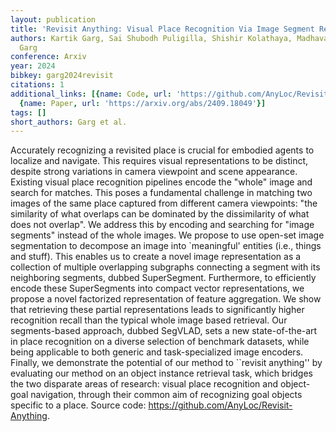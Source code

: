 ```yaml
---
layout: publication
title: 'Revisit Anything: Visual Place Recognition Via Image Segment Retrieval'
authors: Kartik Garg, Sai Shubodh Puligilla, Shishir Kolathaya, Madhava Krishna, Sourav
  Garg
conference: Arxiv
year: 2024
bibkey: garg2024revisit
citations: 1
additional_links: [{name: Code, url: 'https://github.com/AnyLoc/Revisit-Anything'},
  {name: Paper, url: 'https://arxiv.org/abs/2409.18049'}]
tags: []
short_authors: Garg et al.
---
```

Accurately recognizing a revisited place is crucial for embodied agents to
localize and navigate. This requires visual representations to be distinct,
despite strong variations in camera viewpoint and scene appearance. Existing
visual place recognition pipelines encode the "whole" image and search for
matches. This poses a fundamental challenge in matching two images of the same
place captured from different camera viewpoints: "the similarity of what
overlaps can be dominated by the dissimilarity of what does not overlap". We
address this by encoding and searching for "image segments" instead of the
whole images. We propose to use open-set image segmentation to decompose an
image into `meaningful' entities (i.e., things and stuff). This enables us to
create a novel image representation as a collection of multiple overlapping
subgraphs connecting a segment with its neighboring segments, dubbed
SuperSegment. Furthermore, to efficiently encode these SuperSegments into
compact vector representations, we propose a novel factorized representation of
feature aggregation. We show that retrieving these partial representations
leads to significantly higher recognition recall than the typical whole image
based retrieval. Our segments-based approach, dubbed SegVLAD, sets a new
state-of-the-art in place recognition on a diverse selection of benchmark
datasets, while being applicable to both generic and task-specialized image
encoders. Finally, we demonstrate the potential of our method to ``revisit
anything'' by evaluating our method on an object instance retrieval task, which
bridges the two disparate areas of research: visual place recognition and
object-goal navigation, through their common aim of recognizing goal objects
specific to a place. Source code: https://github.com/AnyLoc/Revisit-Anything.